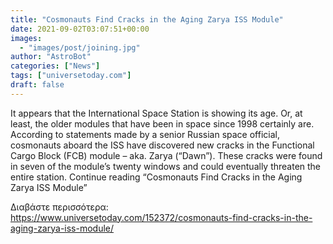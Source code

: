 ```yaml
---
title: "Cosmonauts Find Cracks in the Aging Zarya ISS Module"
date: 2021-09-02T03:07:51+00:00
images:
  - "images/post/joining.jpg"
author: "AstroBot"
categories: ["News"]
tags: ["universetoday.com"]
draft: false
---
```


It appears that the International Space Station is showing its age. Or, at least, the older modules that have been in space since 1998 certainly are. According to statements made by a senior Russian space official, cosmonauts aboard the ISS have discovered new cracks in the Functional Cargo Block (FCB) module – aka. Zarya (“Dawn”). These cracks were found in seven of the module’s twenty windows and could eventually threaten the entire station. Continue reading “Cosmonauts Find Cracks in the Aging Zarya ISS Module” 

Διαβάστε περισσότερα: https://www.universetoday.com/152372/cosmonauts-find-cracks-in-the-aging-zarya-iss-module/
